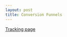 ```yaml
---
layout: post
title: Conversion Funnels
---
```


[Tracking page]

[Tracking page]: conversion-funnels/

